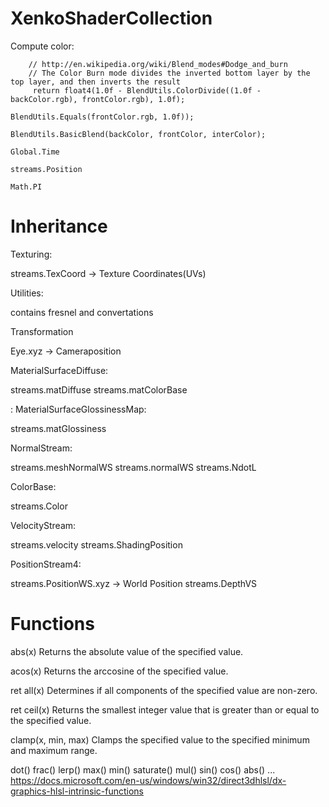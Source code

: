 # XenkoShaderCollection


Compute color:

        // http://en.wikipedia.org/wiki/Blend_modes#Dodge_and_burn
        // The Color Burn mode divides the inverted bottom layer by the top layer, and then inverts the result
         return float4(1.0f - BlendUtils.ColorDivide((1.0f - backColor.rgb), frontColor.rgb), 1.0f);

	BlendUtils.Equals(frontColor.rgb, 1.0f));

	BlendUtils.BasicBlend(backColor, frontColor, interColor);
	
	Global.Time

	streams.Position
	
	Math.PI
	
	

# Inheritance

Texturing:

streams.TexCoord  -> Texture Coordinates(UVs)


Utilities:

contains fresnel and convertations


Transformation

Eye.xyz  -> Cameraposition


MaterialSurfaceDiffuse:

streams.matDiffuse
streams.matColorBase


<bool TInvert> : MaterialSurfaceGlossinessMap<TInvert>:

streams.matGlossiness


NormalStream:

streams.meshNormalWS
streams.normalWS
streams.NdotL


ColorBase:

streams.Color


VelocityStream:

streams.velocity
streams.ShadingPosition


PositionStream4:

streams.PositionWS.xyz  -> World Position
streams.DepthVS


# Functions

abs(x)
Returns the absolute value of the specified value.

acos(x)
Returns the arccosine of the specified value.

ret all(x)
Determines if all components of the specified value are non-zero.

ret ceil(x)
Returns the smallest integer value that is greater than or equal to the specified value.

clamp(x, min, max)
Clamps the specified value to the specified minimum and maximum range.

dot()
frac()
lerp()
max()
min()
saturate()
mul()
sin()
cos()
abs()
...
https://docs.microsoft.com/en-us/windows/win32/direct3dhlsl/dx-graphics-hlsl-intrinsic-functions





